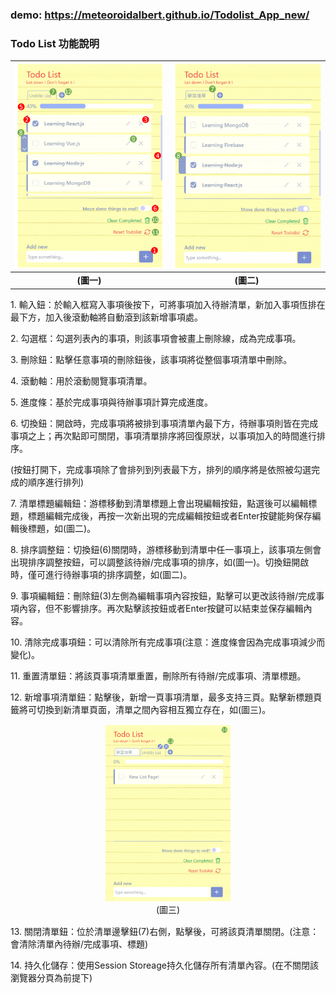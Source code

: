 ### demo: https://meteoroidalbert.github.io/Todolist_App_new/
### Todo List 功能說明

| ![圖一](./images/todolist1.png) | ![圖二](./images/todolist2.png) |
|:-------------------------------:|:-------------------------------:|
| **(圖一)**                     | **(圖二)**                     |



1\. 輸入鈕：於輸入框寫入事項後按下，可將事項加入待辦清單，新加入事項恆排在最下方，加入後滾動軸將自動滾到該新增事項處。 

2\. 勾選框：勾選列表內的事項，則該事項會被畫上刪除線，成為完成事項。 

3\. 刪除鈕：點擊任意事項的刪除鈕後，該事項將從整個事項清單中刪除。 

4\. 滾動軸：用於滾動閱覽事項清單。 

5\. 進度條：基於完成事項與待辦事項計算完成進度。 

6\. 切換鈕：開啟時，完成事項將被排到事項清單內最下方，待辦事項則皆在完成事項之上；再次點即可關閉，事項清單排序將回復原狀，以事項加入的時間進行排序。

(按鈕打開下，完成事項除了會排列到列表最下方，排列的順序將是依照被勾選完成的順序進行排列)

7\. 清單標題編輯鈕：游標移動到清單標題上會出現編輯按鈕，點選後可以編輯標題，標題編輯完成後，再按一次新出現的完成編輯按鈕或者Enter按鍵能夠保存編輯後標題，如(圖二)。

8\. 排序調整鈕：切換鈕(6)關閉時，游標移動到清單中任一事項上，該事項左側會出現排序調整按鈕，可以調整該待辦/完成事項的排序，如(圖一)。切換鈕開啟時，僅可進行待辦事項的排序調整，如(圖二)。

9\. 事項編輯鈕：刪除鈕(3)左側為編輯事項內容按鈕，點擊可以更改該待辦/完成事項內容，但不影響排序。再次點擊該按鈕或者Enter按鍵可以結束並保存編輯內容。

10\. 清除完成事項鈕：可以清除所有完成事項(注意：進度條會因為完成事項減少而變化)。

11\. 重置清單鈕：將該頁事項清單重置，刪除所有待辦/完成事項、清單標題。

12\. 新增事項清單鈕：點擊後，新增一頁事項清單，最多支持三頁。點擊新標題頁籤將可切換到新清單頁面，清單之間內容相互獨立存在，如(圖三)。


<p>
    <figure style="display: inline-block; text-align: center; margin: 1px;">
        <img src="./images/todolist3.png" width="40%"/>
        <figcaption>(圖三)</figcaption>
    </figure>
</p>


13\. 關閉清單鈕：位於清單邊擊鈕(7)右側，點擊後，可將該頁清單關閉。(注意：會清除清單內待辦/完成事項、標題)

14\. 持久化儲存：使用Session Storeage持久化儲存所有清單內容。(在不關閉該瀏覽器分頁為前提下)
